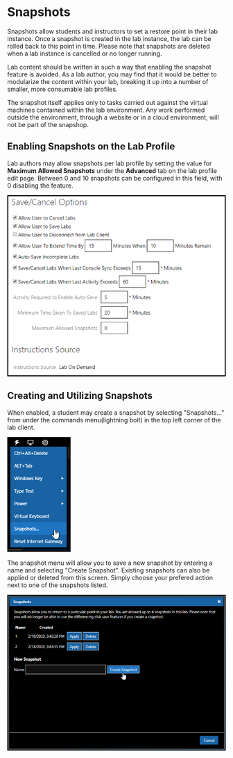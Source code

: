 # Snapshots

Snapshots allow students and instructors to set a restore point in their lab instance. Once a snapshot is created in the lab instance, the lab can be rolled back to this point in time. Please note that snapshots are deleted when a lab instance is cancelled or no longer running.

 Lab content should be written in such a way that enabling the snapshot feature is avoided. As a lab author, you may find that it would be better to modularize the content within your lab, breaking it up into a number of smaller, more consumable lab profiles.

The snapshot itself applies only to tasks carried out against the virtual machines contained within the lab environment. Any work performed outside the environment, through a website or in a cloud environment, will not be part of the snapshop.

## Enabling Snapshots on the Lab Profile

Lab authors may allow snapshots per lab profile by setting the value for **Maximum Allowed Snapshots** under the **Advanced** tab on the lab profile edit page. Between 0 and 10 snapshots can be configured in this field, with 0 disabling the feature. 

![Enable Snapshots on Lab Profile](images/enable-snapshots.png)

## Creating and Utilizing Snapshots

When enabled, a student may create a snapshot by selecting "Snapshots..." from under the commands menu(lightning bolt) in the top left corner of the lab client. 

![Snapshot Menu Item](images/snapshot-menu-item.png)

The snapshot menu will allow you to save a new snapshot by entering a name and selecting "Create Snapshot". Existing snapshots can also be applied or deleted from this screen. Simply choose your prefered action next to one of the snapshots listed.

![Snapshot Menu ](images/snapshot-menu.png)

